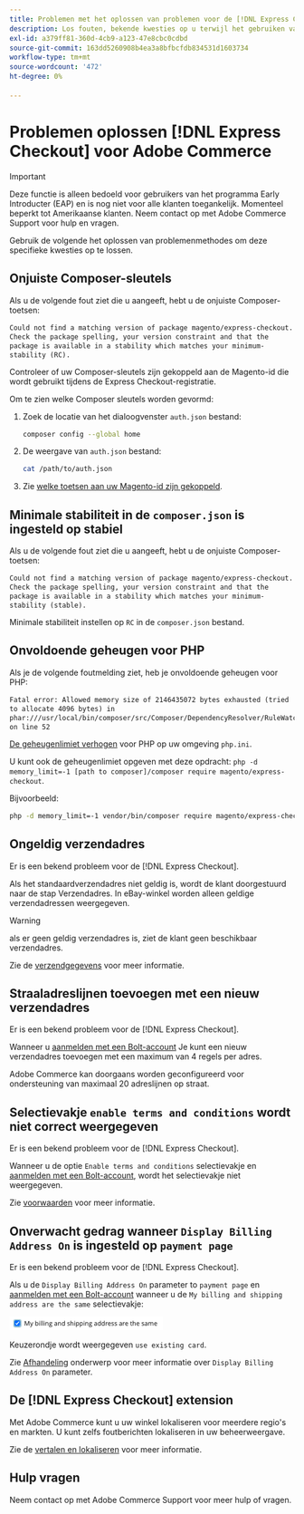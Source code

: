 ```yaml
---
title: Problemen met het oplossen van problemen voor de [!DNL Express Checkout]
description: Los fouten, bekende kwesties op u terwijl het gebruiken van [!DNL Express Checkout] voor Adobe Commerce-extensie.
exl-id: a379ff81-360d-4cb9-a123-47e8cbc0cdbd
source-git-commit: 163dd5260908b4ea3a8bfbcfdb834531d1603734
workflow-type: tm+mt
source-wordcount: '472'
ht-degree: 0%

---
```


# Problemen oplossen [!DNL Express Checkout] voor Adobe Commerce

>[!IMPORTANT]
>
> Deze functie is alleen bedoeld voor gebruikers van het programma Early Introducter (EAP) en is nog niet voor alle klanten toegankelijk. Momenteel beperkt tot Amerikaanse klanten. Neem contact op met Adobe Commerce Support voor hulp en vragen.

Gebruik de volgende het oplossen van problemenmethodes om deze specifieke kwesties op te lossen.

## Onjuiste Composer-sleutels

Als u de volgende fout ziet die u aangeeft, hebt u de onjuiste Composer-toetsen:

```terminal
Could not find a matching version of package magento/express-checkout. Check the package spelling, your version constraint and that the package is available in a stability which matches your minimum-stability (RC).
```

Controleer of uw Composer-sleutels zijn gekoppeld aan de Magento-id die wordt gebruikt tijdens de Express Checkout-registratie.

Om te zien welke Composer sleutels worden gevormd:

1. Zoek de locatie van het dialoogvenster `auth.json` bestand:

   ```bash
   composer config --global home
   ```

1. De weergave van `auth.json` bestand:

   ```bash
   cat /path/to/auth.json
   ```

1. Zie [welke toetsen aan uw Magento-id zijn gekoppeld](https://devdocs.magento.com/guides/v2.4/install-gde/prereq/connect-auth.html).

## Minimale stabiliteit in de `composer.json` is ingesteld op stabiel

Als u de volgende fout ziet die u aangeeft, hebt u de onjuiste Composer-toetsen:

```terminal
Could not find a matching version of package magento/express-checkout. Check the package spelling, your version constraint and that the package is available in a stability which matches your minimum-stability (stable).
```

Minimale stabiliteit instellen op `RC` in de `composer.json` bestand.

## Onvoldoende geheugen voor PHP

Als je de volgende foutmelding ziet, heb je onvoldoende geheugen voor PHP:

```terminal
Fatal error: Allowed memory size of 2146435072 bytes exhausted (tried to allocate 4096 bytes) in phar:///usr/local/bin/composer/src/Composer/DependencyResolver/RuleWatchGraph.php on line 52
```

[De geheugenlimiet verhogen](https://devdocs.magento.com/cloud/project/magento-app-php-ini.html#increase-php-memory-limit) voor PHP op uw omgeving `php.ini`.

U kunt ook de geheugenlimiet opgeven met deze opdracht: `php -d memory_limit=-1 [path to composer]/composer require magento/express-checkout`.

Bijvoorbeeld:

```bash
php -d memory_limit=-1 vendor/bin/composer require magento/express-checkout
```

## Ongeldig verzendadres

Er is een bekend probleem voor de [!DNL Express Checkout].

Als het standaardverzendadres niet geldig is, wordt de klant doorgestuurd naar de stap Verzendadres. In eBay-winkel worden alleen geldige verzendadressen weergegeven.

>[!WARNING]
>
> als er geen geldig verzendadres is, ziet de klant geen beschikbaar verzendadres.

Zie de [verzendgegevens](../express-checkout/shipping-details.md) voor meer informatie.

## Straaladreslijnen toevoegen met een nieuw verzendadres

Er is een bekend probleem voor de [!DNL Express Checkout].

Wanneer u [aanmelden met een Bolt-account](https://help.bolt.com/shoppers/guides/checkout/log-in/) Je kunt een nieuw verzendadres toevoegen met een maximum van 4 regels per adres.

Adobe Commerce kan doorgaans worden geconfigureerd voor ondersteuning van maximaal 20 adreslijnen op straat.

## Selectievakje `enable terms and conditions` wordt niet correct weergegeven

Er is een bekend probleem voor de [!DNL Express Checkout].

Wanneer u de optie `Enable terms and conditions` selectievakje en [aanmelden met een Bolt-account](https://help.bolt.com/shoppers/guides/checkout/log-in/), wordt het selectievakje niet weergegeven.

Zie [voorwaarden](https://docs.magento.com/user-guide/sales/terms-and-conditions.html) voor meer informatie.

## Onverwacht gedrag wanneer `Display Billing Address On` is ingesteld op `payment page`

Er is een bekend probleem voor de [!DNL Express Checkout].

Als u de `Display Billing Address On` parameter to `payment page` en [aanmelden met een Bolt-account](https://help.bolt.com/shoppers/guides/checkout/log-in/) wanneer u de `My billing and shipping address are the same` selectievakje:

![Hetzelfde adres](../assets/checked-address.png)

Keuzerondje wordt weergegeven `use existing card`.

Zie [Afhandeling](https://docs.magento.com/user-guide/configuration/sales/checkout.html) onderwerp voor meer informatie over `Display Billing Address On` parameter.

## De [!DNL Express Checkout] extension

Met Adobe Commerce kunt u uw winkel lokaliseren voor meerdere regio&#39;s en markten. U kunt zelfs foutberichten lokaliseren in uw beheerweergave.

Zie de [vertalen en lokaliseren](https://devdocs.magento.com/guides/v2.4/frontend-dev-guide/translations/xlate.html) voor meer informatie.

## Hulp vragen

Neem contact op met Adobe Commerce Support voor meer hulp of vragen.
